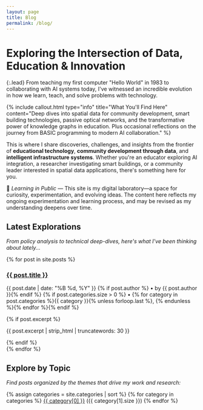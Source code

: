 ```yaml
---
layout: page
title: Blog
permalink: /blog/
---
```


# Exploring the Intersection of Data, Education & Innovation

{:.lead}
From teaching my first computer "Hello World" in 1983 to collaborating with AI systems today, I've witnessed an incredible evolution in how we learn, teach, and solve problems with technology.

{% include callout.html type="info" title="What You'll Find Here" content="Deep dives into spatial data for community development, smart building technologies, passive optical networks, and the transformative power of knowledge graphs in education. Plus occasional reflections on the journey from BASIC programming to modern AI collaboration." %}

This is where I share discoveries, challenges, and insights from the frontier of **educational technology**, **community development through data**, and **intelligent infrastructure systems**. Whether you're an educator exploring AI integration, a researcher investigating smart buildings, or a community leader interested in spatial data applications, there's something here for you.

<div class="site-disclaimer">
  <p>🔬 <em>Learning in Public</em> — This site is my digital laboratory—a space for curiosity, experimentation, and evolving ideas. The content here reflects my ongoing experimentation and learning process, and may be revised as my understanding deepens over time.</p>
</div>

## Latest Explorations

*From policy analysis to technical deep-dives, here's what I've been thinking about lately...*

<div class="post-list">
{% for post in site.posts %}
  <article class="post-preview">
    <h3><a href="{{ post.url | relative_url }}">{{ post.title }}</a></h3>
    <p class="post-meta">
      <time datetime="{{ post.date | date_to_xmlschema }}">{{ post.date | date: "%B %d, %Y" }}</time>
      {% if post.author %} • by {{ post.author }}{% endif %}
      {% if post.categories.size > 0 %} • {% for category in post.categories %}{{ category }}{% unless forloop.last %}, {% endunless %}{% endfor %}{% endif %}
    </p>
    {% if post.excerpt %}
      <p class="post-excerpt">{{ post.excerpt | strip_html | truncatewords: 30 }}</p>
    {% endif %}
  </article>
{% endfor %}
</div>

## Explore by Topic

*Find posts organized by the themes that drive my work and research:*

<div class="categories">
{% assign categories = site.categories | sort %}
{% for category in categories %}
  <span class="category-tag">
    <a href="#{{ category[0] | slugify }}">{{ category[0] }}</a> ({{ category[1].size }})
  </span>
{% endfor %}
</div>